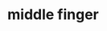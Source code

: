 ---
layout: people&body
title: middle finger
emoji: middle_finger
permalink: 🖕.html
image: assets/img/3moji/middle_finger.png
---